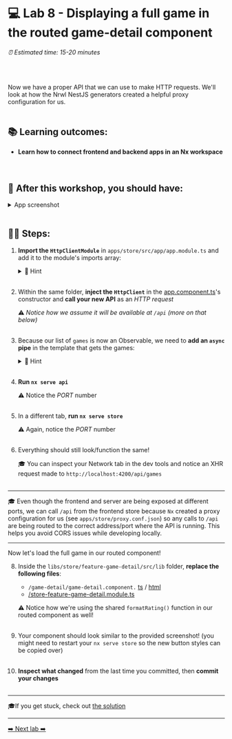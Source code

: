 # 💻 Lab 8 - Displaying a full game in the routed game-detail component

###### ⏰ Estimated time: 15-20 minutes

<br />

Now we have a proper API that we can use to make HTTP requests. We'll look at how the Nrwl NestJS generators created a helpful proxy configuration for us.
<br /><br />

## 📚 Learning outcomes:

- **Learn how to connect frontend and backend apps in an Nx workspace**
  <br /><br /><br />

## 📲 After this workshop, you should have:

<details>
  <summary>App screenshot</summary>
  <img src="../assets/lab8_screenshot.png" width="500" alt="screenshot of lab8 result">
</details>
<br />

## 🏋️‍♀️ Steps:

1. **Import the `HttpClientModule`** in `apps/store/src/app/app.module.ts` and add it to the module's imports array:

   <details>
   <summary>🐳 Hint</summary>

   ```ts
   import { HttpClientModule } from '@angular/common/http';
   ```

   </details>
   <br />

2. Within the same folder, **inject the `HttpClient`** in the [app.component.ts](../../examples/lab8/apps/store/src/app/app.component.ts)'s constructor and **call your new API** as an _HTTP request_

   ⚠️ _Notice how we assume it will be available at `/api` (more on that below)_
   <br /><br />

3. Because our list of `games` is now an Observable, we need to **add an `async` pipe** in the template that gets the games:

   <details>
   <summary>🐳 Hint</summary>

   ```html
   <mat-card
     class="game-card"
     *ngFor="let game of games | async"
     <--
     HERE
     [routerLink]="['/game', game.id]"
     >...</mat-card
   >
   ```

   </details>
   <br />

4. **Run `nx serve api`**

   ⚠️ Notice the _PORT_ number
   <br /><br />

5. In a different tab, **run `nx serve store`**

   ⚠️ Again, notice the _PORT_ number
   <br /><br />

6. Everything should still look/function the same!

   🎓 You can inspect your Network tab in the dev tools and notice an XHR request made to `http://localhost:4200/api/games`
   <br /><br />

---

🎓 Even though the frontend and server are being exposed at different ports, we can call `/api` from the frontend store because `Nx` created a proxy configuration for us (see `apps/store/proxy.conf.json`) so any calls to `/api` are being routed to the correct address/port where the API is running.
This helps you avoid CORS issues while developing locally.

---

Now let's load the full game in our routed component!

8. Inside the `libs/store/feature-game-detail/src/lib` folder, **replace the following files**:

   - `/game-detail/game-detail.component.` [ts](../../examples/lab8/libs/store/feature-game-detail/src/lib/game-detail/game-detail.component.ts) / [html](../../examples/lab8/libs/store/feature-game-detail/src/lib/game-detail/game-detail.component.html)
   - [/store-feature-game-detail.module.ts](../../examples/lab8/libs/store/feature-game-detail/src/lib/store-feature-game-detail.module.ts)

   ⚠️ Notice how we're using the shared `formatRating()` function in our routed component as well!
   <br /><br />

9. Your component should look similar to the provided screenshot! (you might need to restart your `nx serve store` so the new button styles can be copied over)
   <br /><br />
10. **Inspect what changed** from the last time you committed, then **commit your changes**
    <br /><br />

---

🎓If you get stuck, check out [the solution](SOLUTION.md)

---

[➡️ Next lab ➡️](../lab9/LAB.md)

